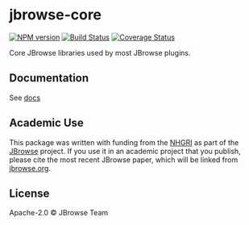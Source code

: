 # jbrowse-core

[![NPM version](https://img.shields.io/npm/v/@jbrowse/core.svg?style=flat-square)](https://npmjs.org/package/@jbrowse/core)
[![Build Status](https://img.shields.io/travis/GMOD/jbrowse-components/master.svg?style=flat-square)](https://travis-ci.org/GMOD/jbrowse-components) [![Coverage Status](https://img.shields.io/codecov/c/github/GMOD/jbrowse-components/master.svg?style=flat-square)](https://codecov.io/gh/GMOD/jbrowse-components/branch/master)

Core JBrowse libraries used by most JBrowse plugins.

## Documentation

See [docs](docs/README.md)

## Academic Use

This package was written with funding from the [NHGRI](http://genome.gov) as part of the [JBrowse](http://jbrowse.org) project. If you use it in an academic project that you publish, please cite the most recent JBrowse paper, which will be linked from [jbrowse.org](http://jbrowse.org).

## License

Apache-2.0 © JBrowse Team
